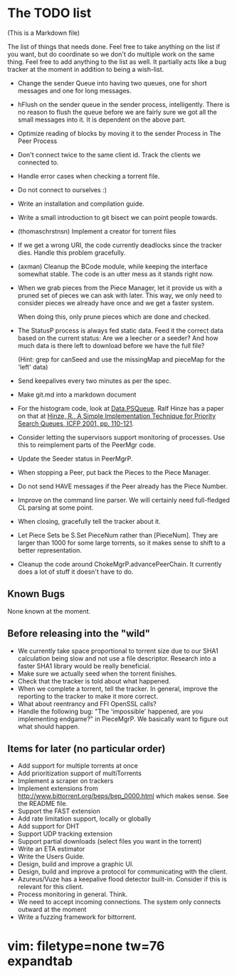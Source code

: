 The TODO list
=============

(This is a Markdown file)

The list of things that needs done. Feel free to take anything on the
list if you want, but do coordinate so we don't do multiple work on
the same thing. Feel free to add anything to the list as well. It
partially acts like a bug tracker at the moment in addition to being a
wish-list.

   - Change the sender Queue into having two queues, one for short
     messages and one for long messages.
   - hFlush on the sender queue in the sender process, intelligently.
     There is no reason to flush the queue before we are fairly sure
     we got all the small messages into it. It is dependent on the
     above part.
   - Optimize reading of blocks by moving it to the sender Process in
     The Peer Process
   - Don't connect twice to the same client id. Track the clients we
     connected to.
   - Handle error cases when checking a torrent file.
   - Do not connect to ourselves :)
   - Write an installation and compilation guide.
   - Write a small introduction to git bisect we can point people towards.
   - (thomaschrstnsn) Implement a creator for torrent files
   - If we get a wrong URI, the code currently deadlocks since the tracker
     dies. Handle this problem gracefully.
   - (axman) Cleanup the BCode module, while keeping the interface somewhat
     stable. The code is an utter mess as it stands right now.
   - When we grab pieces from the Piece Manager, let it provide us with a
     pruned set of pieces we can ask with later. This way, we only need to
     consider pieces we already have once and we get a faster system.

     When doing this, only prune pieces which are done and checked.

   - The StatusP process is always fed static data. Feed it the correct data
     based on the current status: Are we a leecher or a seeder? And how much
     data is there left to download before we have the full file?

     (Hint: grep for canSeed and use the missingMap and pieceMap for the 'left'
      data)
   - Send keepalives every two minutes as per the spec.
   - Make git.md into a markdown document
   - For the histogram code, look at
     [Data.PSQueue](http://hackage.haskell.org/packages/archive/PSQueue/1.1/doc/html/Data-PSQueue.html). Ralf
      Hinze has a paper on that at [Hinze, R., A Simple Implementation
     Technique for Priority Search Queues, ICFP 2001, pp. 110-121](http://citeseer.ist.psu.edu/hinze01simple.html).
   - Consider letting the supervisors support monitoring of processes. Use this to reimplement parts
     of the PeerMgr code.
   - Update the Seeder status in PeerMgrP.
   - When stopping a Peer, put back the Pieces to the Piece Manager.
   - Do not send HAVE messages if the Peer already has the Piece Number.
   - Improve on the command line parser. We will certainly need full-fledged
     CL parsing at some point.
   - When closing, gracefully tell the tracker about it.
   - Let Piece Sets be S.Set PieceNum rather than [PieceNum]. They are
     larger than 1000 for some large torrents, so it makes sense to shift to
     a better representation.
   - Cleanup the code around ChokeMgrP.advancePeerChain. It currently does a
     lot of stuff it doesn't have to do.

Known Bugs
----------

None known at the moment.

Before releasing into the "wild"
--------------------------------

   - We currently take space proportional to torrent size due to our SHA1
     calculation being slow and not use a file descriptor. Research into a
     faster SHA1 library would be really beneficial.
   - Make sure we actually seed when the torrent finishes.
   - Check that the tracker is told about what happened.
   - When we complete a torrent, tell the tracker.
     In general, improve the reporting to the tracker to make it more
     correct.
   - What about reentrancy and FFI OpenSSL calls?
   - Handle the following bug:
            "The 'impossible' happened, are you implementing endgame?"
     in PieceMgrP. We basically want to figure out what should happen.

Items for later (no particular order)
-------------------------------------

   - Add support for multiple torrents at once
   - Add prioritization support of multiTorrents
   - Implement a scraper on trackers
   - Implement extensions from http://www.bittorrent.org/beps/bep_0000.html
     which makes sense. See the README file.
   - Support the FAST extension
   - Add rate limitation support, locally or globally
   - Add support for DHT
   - Support UDP tracking extension
   - Support partial downloads (select files you want in the torrent)
   - Write an ETA estimator
   - Write the Users Guide.
   - Design, build and improve a graphic UI.
   - Design, build and improve a protocol for communicating with the client.
   - Azureus/Vuze has a keepalive flood detector built-in. Consider if this
     is relevant for this client.
   - Process monitoring in general. Think.
   - We need to accept incoming connections. The system only connects
     outward at the moment
   - Write a fuzzing framework for bittorrent.

# vim: filetype=none tw=76 expandtab
